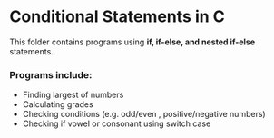 # Conditional Statements in C

This folder contains programs using **if, if-else, and nested if-else** statements.

### Programs include:
- Finding largest of numbers
- Calculating grades
- Checking conditions (e.g. odd/even , positive/negative numbers)
- Checking if vowel or consonant using switch case
